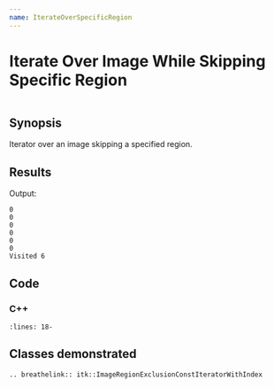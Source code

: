 ```yaml
---
name: IterateOverSpecificRegion
---
```


# Iterate Over Image While Skipping Specific Region

```{index} single: ImageRegionExclusionConstIteratorWithIndex single: iterator pair: specific; region
```

## Synopsis

Iterator over an image skipping a specified region.

## Results

Output:

```
0
0
0
0
0
0
Visited 6
```

## Code

### C++

```{literalinclude} Code.cxx
:lines: 18-
```

## Classes demonstrated

```{eval-rst}
.. breathelink:: itk::ImageRegionExclusionConstIteratorWithIndex
```
